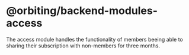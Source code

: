 # @orbiting/backend-modules-access

The access module handles the functionality of members beeing able to sharing their subscription with non-members for three months. 
